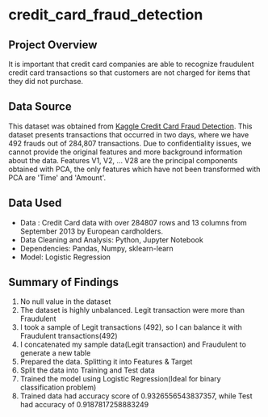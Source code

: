 # credit_card_fraud_detection

## Project Overview

It is important that credit card companies are able to recognize fraudulent credit card transactions so that customers are not charged for items that they did not purchase.

## Data Source

This dataset was obtained from [Kaggle Credit Card Fraud Detection](https://www.kaggle.com/datasets/mlg-ulb/creditcardfraud). This dataset presents transactions that occurred in two days, where we have 492 frauds out of 284,807 transactions. Due to confidentiality issues, we cannot provide the original features and more background information about the data. Features V1, V2, … V28 are the principal components obtained with PCA, the only features which have not been transformed with PCA are 'Time' and 'Amount'.

## Data Used

- Data : Credit Card data with over 284807 rows and 13 columns from September 2013 by European cardholders.
- Data Cleaning and Analysis: Python, Jupyter Notebook
- Dependencies: Pandas, Numpy, sklearn-learn
- Model: Logistic Regression

## Summary of Findings
1. No null value in the dataset
2. The dataset is highly unbalanced. Legit transaction were more than Fraudulent
3. I took a sample of Legit transactions (492), so I can balance it with Fraudulent transactions(492)
4. I concatenated my sample data(Legit transaction) and Fraudulent to generate a new table
5. Prepared the data. Splitting it into Features & Target
6. Split the data into Training and Test data
7. Trained the model using Logistic Regression(Ideal for binary classification problem)
8. Trained data had accuracy score of 0.9326556543837357, while Test had accuracy of 0.9187817258883249
